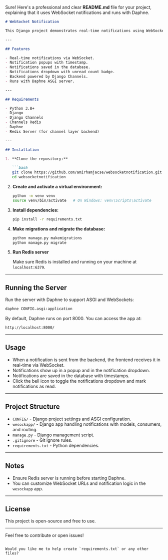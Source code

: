 Sure! Here's a professional and clear **README.md** file for your project, explaining that it uses WebSocket notifications and runs with Daphne.

````markdown
# WebSocket Notification

This Django project demonstrates real-time notifications using WebSockets. It uses Django Channels to handle WebSocket connections and Daphne as the ASGI server.

---

## Features

- Real-time notifications via WebSocket.
- Notification popups with timestamp.
- Notifications saved in the database.
- Notifications dropdown with unread count badge.
- Backend powered by Django Channels.
- Runs with Daphne ASGI server.

---

## Requirements

- Python 3.8+
- Django
- Django Channels
- Channels Redis
- Daphne
- Redis Server (for channel layer backend)

---

## Installation

1. **Clone the repository:**

   ```bash
   git clone https://github.com/amirhamjacse/websocketnotification.git
   cd websocketnotification
````

2. **Create and activate a virtual environment:**

   ```bash
   python -m venv venv
   source venv/bin/activate   # On Windows: venv\Scripts\activate
   ```

3. **Install dependencies:**

   ```bash
   pip install -r requirements.txt
   ```

4. **Make migrations and migrate the database:**

   ```bash
   python manage.py makemigrations
   python manage.py migrate
   ```

5. **Run Redis server**

   Make sure Redis is installed and running on your machine at `localhost:6379`.

---

## Running the Server

Run the server with Daphne to support ASGI and WebSockets:

```bash
daphne CONFIG.asgi:application
```

By default, Daphne runs on port 8000. You can access the app at:

```
http://localhost:8000/
```

---

## Usage

* When a notification is sent from the backend, the frontend receives it in real-time via WebSocket.
* Notifications show up in a popup and in the notification dropdown.
* Notifications are saved in the database with timestamps.
* Click the bell icon to toggle the notifications dropdown and mark notifications as read.

---

## Project Structure

* `CONFIG/` - Django project settings and ASGI configuration.
* `wesockapp/` - Django app handling notifications with models, consumers, and routing.
* `manage.py` - Django management script.
* `.gitignore` - Git ignore rules.
* `requirements.txt` - Python dependencies.

---

## Notes

* Ensure Redis server is running before starting Daphne.
* You can customize WebSocket URLs and notification logic in the `wesockapp` app.

---

## License

This project is open-source and free to use.

---

Feel free to contribute or open issues!

```

Would you like me to help create `requirements.txt` or any other files?
```
